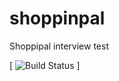 # shoppinpal
Shoppipal interview test
 
[ ![Build Status](https://travis-ci.com/ivolator/shoppinpal.svg?branch=master) ]
